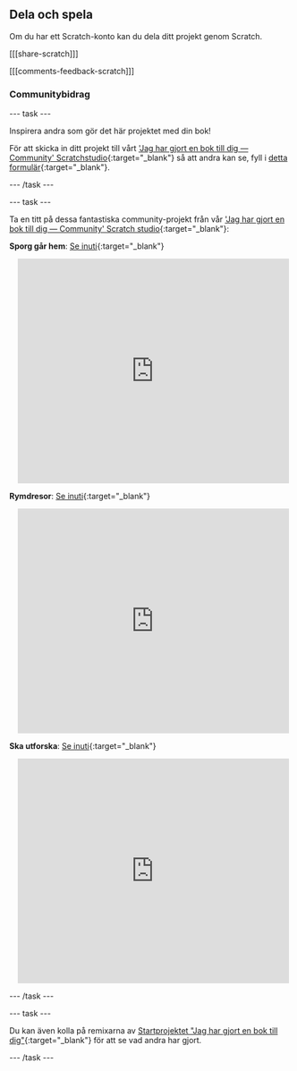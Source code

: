 ## Dela och spela

Om du har ett Scratch-konto kan du dela ditt projekt genom Scratch.

[[[share-scratch]]]

[[[comments-feedback-scratch]]]

### Communitybidrag

--- task ---

Inspirera andra som gör det här projektet med din bok!

För att skicka in ditt projekt till vårt ['Jag har gjort en bok till dig — Community' Scratchstudio](https://scratch.mit.edu/studios/29092393){:target="_blank"} så att andra kan se, fyll i [detta formulär](https://form.raspberrypi.org/f/community-project-submissions){:target="_blank"}.

--- /task ---

--- task ---

Ta en titt på dessa fantastiska community-projekt från vår ['Jag har gjort en bok till dig — Community' Scratch studio](https://scratch.mit.edu/studios/29092393){:target="_blank"}:

**Sporg går hem**: [Se inuti](https://scratch.mit.edu/projects/499498152/editor){:target="_blank"}
<div class="scratch-preview" style="margin-left: 15px;">
  <iframe allowtransparency="true" width="485" height="402" src="https://scratch.mit.edu/projects/embed/499498152/?autostart=false" frameborder="0"></iframe>
</div>

**Rymdresor**: [Se inuti](https://scratch.mit.edu/projects/707649190/editor){:target="_blank"}
<div class="scratch-preview" style="margin-left: 15px;">
  <iframe allowtransparency="true" width="485" height="402" src="https://scratch.mit.edu/projects/embed/707649190/?autostart=false" frameborder="0"></iframe>
</div>

**Ska utforska**: [Se inuti](https://scratch.mit.edu/projects/819661547/editor/){:target="_blank"}
<div class="scratch-preview" style="margin-left: 15px;">
  <iframe allowtransparency="true" width="485" height="402" src="https://scratch.mit.edu/projects/embed/819661547/?autostart=false" frameborder="0"></iframe>
</div>

--- /task ---

--- task ---

Du kan även kolla på remixarna av [Startprojektet "Jag har gjort en bok till dig"](https://scratch.mit.edu/projects/582223042/remixes){:target="_blank"} för att se vad andra har gjort.

--- /task ---
